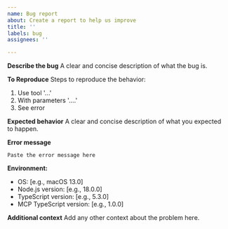 ```yaml
---
name: Bug report
about: Create a report to help us improve
title: ''
labels: bug
assignees: ''

---
```


**Describe the bug**
A clear and concise description of what the bug is.

**To Reproduce**
Steps to reproduce the behavior:
1. Use tool '...'
2. With parameters '....'
3. See error

**Expected behavior**
A clear and concise description of what you expected to happen.

**Error message**
```
Paste the error message here
```

**Environment:**
 - OS: [e.g., macOS 13.0]
 - Node.js version: [e.g., 18.0.0]
 - TypeScript version: [e.g., 5.3.0]
 - MCP TypeScript version: [e.g., 1.0.0]

**Additional context**
Add any other context about the problem here.